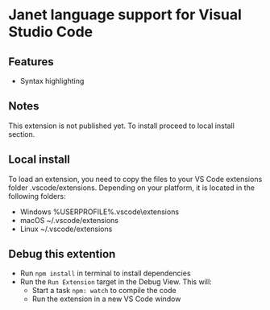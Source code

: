 # Janet language support for Visual Studio Code

## Features

- Syntax highlighting

## Notes

This extension is not published yet. To install proceed to local install section.

## Local install

To load an extension, you need to copy the files to your VS Code extensions folder .vscode/extensions. Depending on your platform, it is located in the following folders:

- Windows %USERPROFILE%\.vscode\extensions
- macOS ~/.vscode/extensions
- Linux ~/.vscode/extensions

## Debug this extention

- Run `npm install` in terminal to install dependencies
- Run the `Run Extension` target in the Debug View. This will:
	- Start a task `npm: watch` to compile the code
	- Run the extension in a new VS Code window
